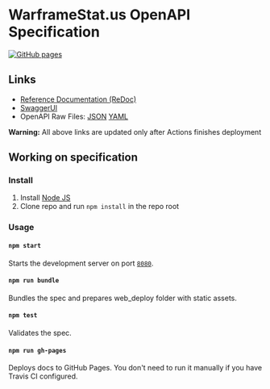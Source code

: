 # WarframeStat.us OpenAPI Specification
[![GitHub pages](https://github.com/WFCD/api-spec/actions/workflows/docs.yaml/badge.svg)](https://github.com/WFCD/api-spec/actions/workflows/docs.yaml)

## Links

- [Reference Documentation (ReDoc)](https://docs.warframestat.us)
- [SwaggerUI](https://docs.warframestat.us/swagger-ui/)
- OpenAPI Raw Files: [JSON](https://docs.warframestat.us/openapi.json) [YAML](https://docs.warframestat.us/openapi.yaml)

**Warning:** All above links are updated only after Actions finishes deployment

## Working on specification
### Install

1. Install [Node JS](https://nodejs.org/)
2. Clone repo and run `npm install` in the repo root

### Usage

#### `npm start`
Starts the development server on port [`8080`](http://localhost:8080).

#### `npm run bundle`
Bundles the spec and prepares web_deploy folder with static assets.

#### `npm test`
Validates the spec.

#### `npm run gh-pages`
Deploys docs to GitHub Pages. You don't need to run it manually if you have Travis CI configured.
